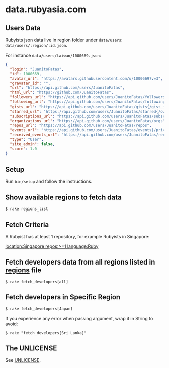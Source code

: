 # data.rubyasia.com

## Users Data

Rubyists json data live in region folder under `data/users`: `data/users/:region/:id.json`.

For instance `data/users/taiwan/1000669.json`:

```json
{
  "login": "JuanitoFatas",
  "id": 1000669,
  "avatar_url": "https://avatars.githubusercontent.com/u/1000669?v=3",
  "gravatar_id": "",
  "url": "https://api.github.com/users/JuanitoFatas",
  "html_url": "https://github.com/JuanitoFatas",
  "followers_url": "https://api.github.com/users/JuanitoFatas/followers",
  "following_url": "https://api.github.com/users/JuanitoFatas/following{/other_user}",
  "gists_url": "https://api.github.com/users/JuanitoFatas/gists{/gist_id}",
  "starred_url": "https://api.github.com/users/JuanitoFatas/starred{/owner}{/repo}",
  "subscriptions_url": "https://api.github.com/users/JuanitoFatas/subscriptions",
  "organizations_url": "https://api.github.com/users/JuanitoFatas/orgs",
  "repos_url": "https://api.github.com/users/JuanitoFatas/repos",
  "events_url": "https://api.github.com/users/JuanitoFatas/events{/privacy}",
  "received_events_url": "https://api.github.com/users/JuanitoFatas/received_events",
  "type": "User",
  "site_admin": false,
  "score": 1.0
}
```

## Setup

Run `bin/setup` and follow the instructions.

## Show available regions to fetch data

    $ rake regions_list

## Fetch Criteria

A Rubyist has at least 1 repository, for example Rubyists in Singapore:

[location:Singapore repos:>=1 language:Ruby](https://github.com/search?utf8=%E2%9C%93&q=location%3ASingapore+repos%3A%3E%3D1+language%3ARuby&type=Users&ref=searchresults)

## Fetch developers data from all regions listed in [regions](/regions) file

    $ rake fetch_developers[all]

## Fetch developers in Specific Region

    $ rake fetch_developers[Japan]

If you experience any error when passing argument, wrap it in String to avoid:

    $ rake "fetch_developers[Sri Lanka]"

## The UNLICENSE

See [UNLICENSE](/UNLICENSE).

